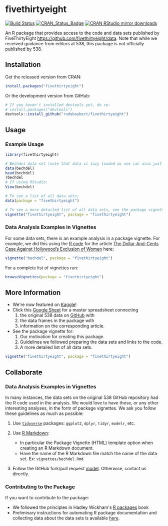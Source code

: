
<!-- README.md is generated from README.Rmd. Please edit that file -->
fivethirtyeight
===============

[![Build Status](https://travis-ci.org/rudeboybert/fivethirtyeight.svg?branch=master)](https://travis-ci.org/rudeboybert/fivethirtyeight) [![CRAN\_Status\_Badge](http://www.r-pkg.org/badges/version/fivethirtyeight)](http://cran.r-project.org/package=fivethirtyeight) [![CRAN RStudio mirror downloads](http://cranlogs.r-pkg.org/badges/fivethirtyeight)](http://www.r-pkg.org/pkg/fivethirtyeight)

An R package that provides access to the code and data sets published by FiveThirtyEight <https://github.com/fivethirtyeight/data>. Note that while we received guidance from editors at 538, this package is not officially published by 538.

Installation
------------

Get the released version from CRAN:

``` r
install.packages("fivethirtyeight")
```

Or the development version from GitHub:

``` r
# If you haven't installed devtools yet, do so:
# install.packages("devtools")
devtools::install_github("rudeboybert/fivethirtyeight")
```

Usage
-----

### Example Usage

``` r
library(fivethirtyeight)

# Bechdel data set (note that data is lazy loaded so one can also just access `bechdel` without running `data(bechdel)`):
data(bechdel)
head(bechdel)
?bechdel
# If using RStudio:
View(bechdel)

# To see a list of all data sets:
data(package = "fivethirtyeight")

# To see a more detailed list of all data sets, see the package vignette:
vignette("fivethirtyeight", package = "fivethirtyeight")
```

### Data Analysis Examples in Vignettes

For some data sets, there is an example analysis in a package vignette. For example, we did this using the [R code](https://github.com/fivethirtyeight/data/blob/master/bechdel/analyze-bechdel.R) for the article [The Dollar-And-Cents Case Against Hollywood’s Exclusion of Women](http://fivethirtyeight.com/features/the-dollar-and-cents-case-against-hollywoods-exclusion-of-women) here:

``` r
vignette("bechdel", package = "fivethirtyeight")
```

For a complete list of vignettes run:

``` r
browseVignettes(package = "fivethirtyeight")
```

More Information
----------------

-   We're now featured on [Kaggle](https://www.kaggle.com/fivethirtyeight/fivethirtyeight)!
-   Click this [Google Sheet](https://docs.google.com/spreadsheets/d/1IMWAHNPIDzplafWW6AGnGyHmB1BMjohEw_V5HmT70Gs/edit#gid=840984416) for a master spreadsheet connecting
    1.  the original 538 data on [GitHub](https://github.com/fivethirtyeight/data) with
    2.  the data frames in the package with
    3.  information on the corresponding article.
-   See the package vignette for:
    1.  Our motivation for creating this package.
    2.  Guidelines we followed preparing the data sets and links to the code.
    3.  A more detailed list of all data sets.

``` r
vignette("fivethirtyeight", package = "fivethirtyeight")
```

Collaborate
-----------

### Data Analysis Examples in Vignettes

In many instances, the data sets on the original 538 GitHub repository had the R code used in the analysis. We would love to have these, or any other interesting analyses, in the form of package vignettes. We ask you follow these guidelines as much as possible:

1.  Use [`tidyverse`](https://blog.rstudio.org/2016/09/15/tidyverse-1-0-0/) packages: `ggplot2`, `dplyr`, `tidyr`, `modelr`, etc.
2.  Use [R Markdown](http://rmarkdown.rstudio.com/):
    -   In particular the Package Vignette (HTML) template option when creating an R Markdown document.
    -   Have the name of the R Markdown file match the name of the data set. Ex: `vignettes/bechdel.Rmd`

3.  Follow the GitHub fork/pull request [model](https://guides.github.com/introduction/flow/). Otherwise, contact us directly.

### Contributing to the Package

If you want to contribute to the package:

-   We followed the principles in Hadley Wickham's [R packages](http://r-pkgs.had.co.nz/) book
-   Preliminary instructions for automating R package documentation and collecting data about the data sets is available [here](https://github.com/rudeboybert/fivethirtyeight/blob/master/data_import_procedure.md).
